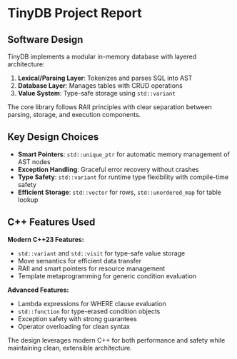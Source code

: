 # TinyDB Project Report

## Software Design

TinyDB implements a modular in-memory database with layered architecture:
1. **Lexical/Parsing Layer**: Tokenizes and parses SQL into AST
2. **Database Layer**: Manages tables with CRUD operations
3. **Value System**: Type-safe storage using `std::variant`

The core library follows RAII principles with clear separation between parsing, storage, and execution components.

## Key Design Choices

- **Smart Pointers**: `std::unique_ptr` for automatic memory management of AST nodes
- **Exception Handling**: Graceful error recovery without crashes
- **Type Safety**: `std::variant` for runtime type flexibility with compile-time safety
- **Efficient Storage**: `std::vector` for rows, `std::unordered_map` for table lookup

## C++ Features Used

**Modern C++23 Features:**
- `std::variant` and `std::visit` for type-safe value storage
- Move semantics for efficient data transfer
- RAII and smart pointers for resource management
- Template metaprogramming for generic condition evaluation

**Advanced Features:**
- Lambda expressions for WHERE clause evaluation
- `std::function` for type-erased condition objects
- Exception safety with strong guarantees
- Operator overloading for clean syntax

The design leverages modern C++ for both performance and safety while maintaining clean, extensible architecture.
